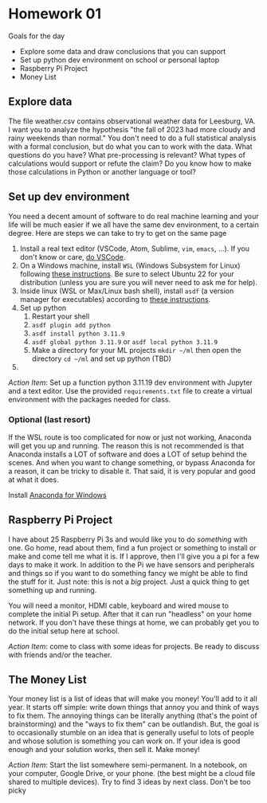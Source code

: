 # Homework 01

Goals for the day

* Explore some data and draw conclusions that you can support
* Set up python dev environment on school or personal laptop
* Raspberry Pi Project
* Money List

## Explore data

The file weather.csv contains observational weather data for Leesburg, VA. I want you to
analyze the hypothesis "the fall of 2023 had more cloudy and rainy weekends than normal."
You don't need to do a full statistical analysis with a formal conclusion, but do what you
can to work with the data. What questions do you have? What pre-processing is relevant?
What types of calculations would support or refute the claim? Do you know how to make
those calculations in Python or another language or tool?

## Set up dev environment

You need a decent amount of software to do real machine learning and your life will be much
easier if we all have the same dev environment, to a certain degree. Here are steps we can take to try to get on the same page

1. Install a real text editor (VSCode, Atom, Sublime, `vim`, `emacs`, ...). If you don't know or care, [do VSCode](https://code.visualstudio.com/download).
2. On a Windows machine, install `WSL` (Windows Subsystem for Linux) following [these instructions](https://learn.microsoft.com/en-us/windows/wsl/install). Be sure to select Ubuntu 22 for your distribution (unless you are sure you will never need to ask me for help).
3. Inside linux (WSL or Max/Linux bash shell), install `asdf` (a version manager for executables) according to [these instructions](https://asdf-vm.com/guide/getting-started.html).
4. Set up python
	1. Restart your shell
	2. `asdf plugin add python`
	3. `asdf install python 3.11.9`
	4. `asdf global python 3.11.9` or `asdf local python 3.11.9`
	5. Make a directory for your ML projects `mkdir ~/ml` then open the directory `cd ~/ml` and set up python (TBD)
5.

*Action Item*: Set up a function python 3.11.19 dev environment with Jupyter and a text editor. Use the provided `requirements.txt` file to create a virtual environment with the packages needed for class.

### Optional (last resort)

If the WSL route is too complicated for now or just not working, Anaconda will get you up
and running. The reason this is not recommended is that Anaconda installs a LOT of software and does a LOT of setup behind the scenes. And when you want to change something, or bypass Anaconda for a reason, it can be tricky to disable it. That said, it is very popular and good at what it does.

Install [Anaconda for Windows](https://anaconda.cloud/api/iam/email/verified/1a8a9aa0-e28f-4ceb-9ca4-b29dde699d5c)

## Raspberry Pi Project

I have about 25 Raspberry Pi 3s and would like you to do *something* with one. Go home,
read about them, find a fun project or something to install or make and come tell me what
it is. If I approve, then I'll give you a pi for a few days to make it work. In addition to the Pi we have sensors and peripherals and things so if you want to do something fancy we might be able to find the stuff for it. Just note: this is not a *big* project. Just a quick thing to get something up and running.

You will need a monitor, HDMI cable, keyboard and wired mouse to complete the initial Pi setup. After that it can run "headless" on your home network. If you don't have these things at home, we can probably get you to do the initial setup here at school.

*Action Item*: come to class with some ideas for projects. Be ready to discuss with friends and/or the teacher.

## The Money List

Your money list is a list of ideas that will make you money! You'll add to it all year. It starts off simple: write down things that annoy you and think of ways to fix them. The annoying things can be literally anything (that's the point of brainstorming) and the "ways to fix them" can be outlandish. But, the goal is to occasionally stumble on an idea that is generally useful to lots of people and whose solution is something you can work on. If your idea is good enough and your solution works, then sell it. Make money!

*Action Item*: Start the list somewhere semi-permanent. In a notebook, on your computer, Google Drive, or your phone. (the best might be a cloud file shared to multiple devices). Try to find 3 ideas by next class. Don't be too picky